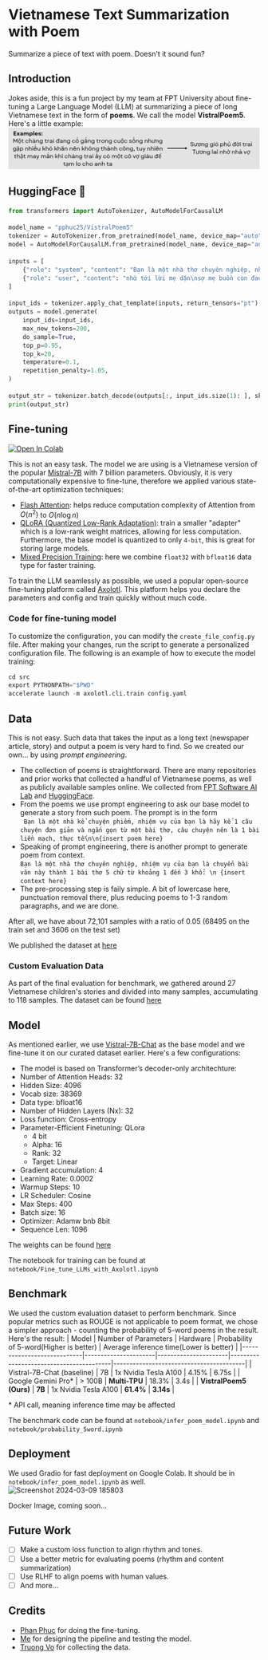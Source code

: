 # Vietnamese Text Summarization with Poem
Summarize a piece of text with poem. Doesn't it sound fun? </br>

## Introduction

Jokes aside, this is a fun project by my team at FPT University about fine-tuning a Large Language Model (LLM) at summarizing a piece of long Vietnamese text in the form of **poems**. We call the model **VistralPoem5**. </br>
Here's a little example:
![image](/assets/example_data_transformed.png)

## HuggingFace 🤗
``` python
from transformers import AutoTokenizer, AutoModelForCausalLM

model_name = "pphuc25/VistralPoem5"
tokenizer = AutoTokenizer.from_pretrained(model_name, device_map="auto")
model = AutoModelForCausalLM.from_pretrained(model_name, device_map="auto")

inputs = [
    {"role": "system", "content": "Bạn là một nhà thơ chuyên nghiệp, nhiệm vụ của bạn là chuyển bài văn này thành 1 bài thơ 5 chữ từ khoảng 1 đến 3 khổ"},
    {"role": "user", "content": "nhớ tới lời mẹ dặn\nsợ mẹ buồn con đau\nnên tự mình đứng dậy\nnhanh như có phép màu"}
]

input_ids = tokenizer.apply_chat_template(inputs, return_tensors="pt").to(model.device)
outputs = model.generate(
    input_ids=input_ids,
    max_new_tokens=200,
    do_sample=True,
    top_p=0.95,
    top_k=20,
    temperature=0.1,
    repetition_penalty=1.05,
)

output_str = tokenizer.batch_decode(outputs[:, input_ids.size(1): ], skip_special_tokens=True)[0].strip()
print(output_str)
```

## Fine-tuning

[![Open In Colab](https://colab.research.google.com/assets/colab-badge.svg)](https://colab.research.google.com/github/andythetechnerd03/Vietnamese-Text-Summarization-Poem/blob/main/notebooks/fine_tune_with_axolotl.ipynb)

This is not an easy task. The model we are using is a Vietnamese version of the popular [Mistral-7B](https://arxiv.org/abs/2310.06825) with 7 billion parameters. Obviously, it is very computationally expensive to fine-tune, therefore we applied various state-of-the-art optimization techniques:
- [Flash Attention](https://github.com/Dao-AILab/flash-attention): helps reduce computation complexity of Attention from $O(n^2)$ to $O(n\log n)$
- [QLoRA (Quantized Low-Rank Adaptation)](https://arxiv.org/abs/2305.14314): train a smaller "adapter" which is a low-rank weight matrices, allowing for less computation. Furthermore, the base model is quantized to only `4-bit`, this is great for storing large models.
- [Mixed Precision Training](https://arxiv.org/abs/1710.03740): here we combine `float32` with `bfloat16` data type for faster training.

To train the LLM seamlessly as possible, we used a popular open-source fine-tuning platform called [Axolotl](https://github.com/OpenAccess-AI-Collective/axolotl). This platform helps you declare the parameters and config and train quickly without much code.

### Code for fine-tuning model
To customize the configuration, you can modify the `create_file_config.py` file. After making your changes, run the script to generate a personalized configuration file. The following is an example of how to execute the model training:
``` python
cd src
export PYTHONPATH="$PWD"
accelerate launch -m axolotl.cli.train config.yaml
```

## Data
This is not easy. Such data that takes the input as a long text (newspaper article, story) and output a poem is very hard to find. So we created our own... by using *prompt engineering*.

- The collection of poems is straightforward. There are many repositories and prior works that collected a handful of Vietnamese poems, as well as publicly available samples online. We collected from [FPT Software AI Lab](https://github.com/fsoft-ailab/Poem-Generator) and [HuggingFace](https://github.com/fsoft-ailab/Poem-Generator).
- From the poems we use prompt engineering to ask our base model to generate a story from such poem. The prompt is in the form </br>
``` Bạn là một nhà kể chuyện phiếm, nhiệm vụ của bạn là hãy kể 1 câu chuyện đơn giản và ngắn gọn từ một bài thơ, câu chuyện nên là 1 bài liền mạch, thực tế\n\n{insert poem here}```
- Speaking of prompt engineering, there is another prompt to generate poem from context. </br>
```Bạn là một nhà thơ chuyên nghiệp, nhiệm vụ của bạn là chuyển bài văn này thành 1 bài thơ 5 chữ từ khoảng 1 đến 3 khổ: \n {insert context here}```
- The pre-processing step is faily simple. A bit of lowercase here, punctuation removal there, plus reducing poems to 1-3 random paragraphs, and we are done.

After all, we have about 72,101 samples with a ratio of 0.05 (68495 on the train set and 3606 on the test set)

We published the dataset at [here](https://huggingface.co/datasets/pphuc25/poem-5-words-vietnamese)

### Custom Evaluation Data
As part of the final evaluation for benchmark, we gathered around 27 Vietnamese children's stories and divided into many samples, accumulating to 118 samples. The dataset can be found [here](/data/eval_set.json)

## Model
As mentioned earlier, we use [Vistral-7B-Chat](https://huggingface.co/Viet-Mistral/Vistral-7B-Chat) as the base model and we fine-tune it on our curated dataset earlier. Here's a few configurations:
- The model is based on Transformer’s decoder-only architechture:
- Number of Attention Heads: 32
- Hidden Size: 4096
- Vocab size: 38369
- Data type: bfloat16
- Number of Hidden Layers (Nx): 32
- Loss function: Cross-entropy
- Parameter-Efficient Finetuning: QLora
  - 4 bit
  - Alpha: 16
  - Rank: 32
  - Target: Linear
- Gradient accumulation: 4
- Learning Rate: 0.0002
- Warmup Steps: 10
- LR Scheduler: Cosine
- Max Steps: 400
- Batch size: 16
- Optimizer: Adamw bnb 8bit
- Sequence Len: 1096

The weights can be found [here](https://huggingface.co/pphuc25/poem-vistral)

The notebook for training can be found at `notebook/Fine_tune_LLMs_with_Axolotl.ipynb`

## Benchmark
We used the custom evaluation dataset to perform benchmark. Since popular metrics such as ROUGE is not applicable to poem format, we chose a simpler approach - counting the probability of 5-word poems in the result. </br>
Here's the result:
| Model                      | Number of Parameters | Hardware             | Probability of 5-word(Higher is better) | Average inference time(Lower is better) |
|----------------------------|----------------------|----------------------|-----------------------------------------|-----------------------------------------|
| Vistral-7B-Chat (baseline) | 7B                   | 1x Nvidia Tesla A100 | 4.15%                                   | 6.75s                                   |
| Google Gemini Pro*         | > 100B               | **Multi-TPU**            | 18.3%                                   | 3.4s                                    |
| **VistralPoem5 (Ours)**         | **7B**                   | 1x Nvidia Tesla A100 | **61.4%**                                   | **3.14s**                                   |

&ast;  API call, meaning inference time may be affected

The benchmark code can be found at `notebook/infer_poem_model.ipynb` and `notebook/probability_5word.ipynb`


## Deployment
We used Gradio for fast deployment on Google Colab. It should be in `notebook/infer_poem_model.ipynb` as well.
![Screenshot 2024-03-09 185803](https://github.com/andythetechnerd03/Vietnamese-Poem-Summarization/assets/101492362/8bd94ed1-bb67-48fb-924e-17ad320e3005)

Docker Image, coming soon...
## Future Work
- [ ] Make a custom loss function to align rhythm and tones.
- [ ] Use a better metric for evaluating poems (rhythm and content summarization)
- [ ] Use RLHF to align poems with human values.
- [ ] And more...

## Credits
- [Phan Phuc](https://github.com/pphuc25) for doing the fine-tuning.
- [Me](https://github.com/andythetechnerd03) for designing the pipeline and testing the model.
- [Truong Vo](https://github.com/justinvo277) for collecting the data.





